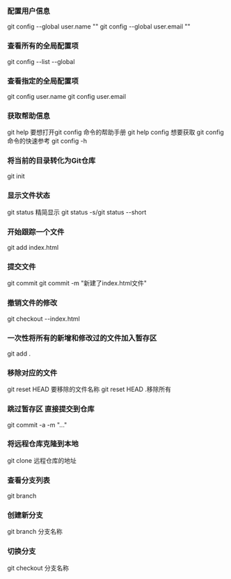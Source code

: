 ### 配置用户信息
 git config --global user.name ""
 git config --global user.email ""

### 查看所有的全局配置项
git config --list --global

### 查看指定的全局配置项
git config user.name
git config user.email

### 获取帮助信息
git help <verb> 
要想打开git config 命令的帮助手册 git help config
想要获取 git config 命令的快速参考 git config -h

### 将当前的目录转化为Git仓库
git init

### 显示文件状态
git status
精简显示 git status -s/git status --short

### 开始跟踪一个文件
git add index.html

### 提交文件
git commit
git commit -m "新建了index.html文件"

### 撤销文件的修改
git checkout --index.html

### 一次性将所有的新增和修改过的文件加入暂存区
git add .

### 移除对应的文件
git reset HEAD 要移除的文件名称
git reset HEAD .移除所有

### 跳过暂存区 直接提交到仓库
git commit -a -m "..."

### 将远程仓库克隆到本地
git clone 远程仓库的地址

### 查看分支列表
git branch

### 创建新分支
git branch 分支名称

### 切换分支
git checkout 分支名称